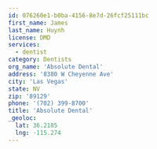 ```yaml
---
id: 076260e1-b0ba-4156-8e7d-26fcf25111bc
first_name: James
last_name: Huynh
license: DMD
services:
  - dentist
category: Dentists
org_name: 'Absolute Dental'
address: '8380 W Cheyenne Ave'
city: 'Las Vegas'
state: NV
zip: '89129'
phone: '(702) 399-8700'
title: 'Absolute Dental'
_geoloc:
  lat: 36.2185
  lng: -115.274
---
```

